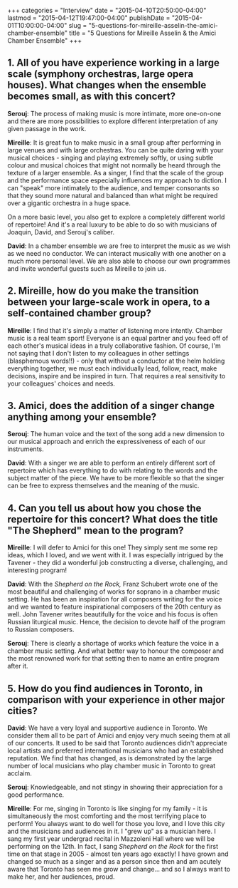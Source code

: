 +++
categories = "Interview"
date = "2015-04-10T20:50:00-04:00"
lastmod = "2015-04-12T19:47:00-04:00"
publishDate = "2015-04-01T10:00:00-04:00"
slug = "5-questions-for-mireille-asselin-the-amici-chamber-ensemble"
title = "5 Questions for Mireille Asselin &amp; the Amici Chamber Ensemble"
+++

## 1\. All of you have experience working in a large scale (symphony orchestras, large opera houses). What changes when the ensemble becomes small, as with this concert?  

**Serouj**: The process of making music is more intimate, more one-on-one and there are more possibilities to explore different interpretation of any given passage in the work. 

**Mireille**: It is great fun to make music in a small group after performing in large venues and with large orchestras. You can be quite daring with your musical choices - singing and playing extremely softly, or using subtle colour and musical choices that might not normally be heard through the texture of a larger ensemble. As a singer, I find that the scale of the group and the performance space especially influences my approach to diction. I can "speak" more intimately to the audience, and temper consonants so that they sound more natural and balanced than what might be required over a gigantic orchestra in a huge space. 

On a more basic level, you also get to explore a completely different world of repertoire! And it's a real luxury to be able to do so with musicians of Joaquin, David, and Serouj's caliber. 

**David**: In a chamber ensemble we are free to interpret the music as we wish as we need no conductor. We can interact musically with one another on a much more personal level. We are also able to choose our own programmes and invite wonderful guests such as Mireille to join us. 

## 2\. Mireille, how do you make the transition between your large-scale work in opera, to a self-contained chamber group?

**Mireille**: I find that it's simply a matter of listening more intently. Chamber music is a real team sport! Everyone is an equal partner and you feed off of each other's musical ideas in a truly collaborative fashion. Of course, I'm not saying that I don't listen to my colleagues in other settings (blasphemous words!!) - only that without a conductor at the helm holding everything together, we must each individually lead, follow, react, make decisions, inspire and be inspired in turn. That requires a real sensitivity to your colleagues' choices and needs. 

## 3\. Amici, does the addition of a singer change anything among your ensemble?

**Serouj**: The human voice and the text of the song add a new dimension to our musical approach and enrich the expressiveness of each of our instruments. 

**David**: With a singer we are able to perform an entirely different sort of repertoire which has everything to do with relating to the words and the subject matter of the piece. We have to be more flexible so that the singer can be free to express themselves and the meaning of the music. 

## 4\. Can you tell us about how you chose the repertoire for this concert? What does the title "The Shepherd" mean to the program?

**Mireille**: I will defer to Amici for this one! They simply sent me some rep ideas, which I loved, and we went with it. I was especially intrigued by the Tavener - they did a wonderful job constructing a diverse, challenging, and interesting program! 

**David**: With the _Shepherd on the Rock,_ Franz Schubert wrote one of the most beautiful and challenging of works for soprano in a chamber music setting. He has been an inspiration for all composers writing for the voice and we wanted to feature inspirational composers of the 20th century as well. John Tavener writes beautifully for the voice and his focus is often Russian liturgical music. Hence, the decision to devote half of the program to Russian composers. 

**Serouj**: There is clearly a shortage of works which feature the voice in a chamber music setting. And what better way to honour the composer and the most renowned work for that setting then to name an entire program after it. 

## 5\. How do you find audiences in Toronto, in comparison with your experience in other major cities?

**David**: We have a very loyal and supportive audience in Toronto. We consider them all to be part of Amici and enjoy very much seeing them at all of our concerts. It used to be said that Toronto audiences didn't appreciate local artists and preferred international musicians who had an established reputation. We find that has changed, as is demonstrated by the large number of local musicians who play chamber music in Toronto to great acclaim. 

**Serouj**: Knowledgeable, and not stingy in showing their appreciation for a good performance. 

**Mireille**: For me, singing in Toronto is like singing for my family - it is simultaneously the most comforting and the most terrifying place to perform! You always want to do well for those you love, and I love this city and the musicians and audiences in it. I "grew up" as a musician here. I sang my first year undergrad recital in Mazzoleni Hall where we will be performing on the 12th. In fact, I sang _Shepherd on the Rock_ for the first time on that stage in 2005 - almost ten years ago exactly! I have grown and changed so much as a singer and as a person since then and am acutely aware that Toronto has seen me grow and change… and so I always want to make her, and her audiences, proud.

